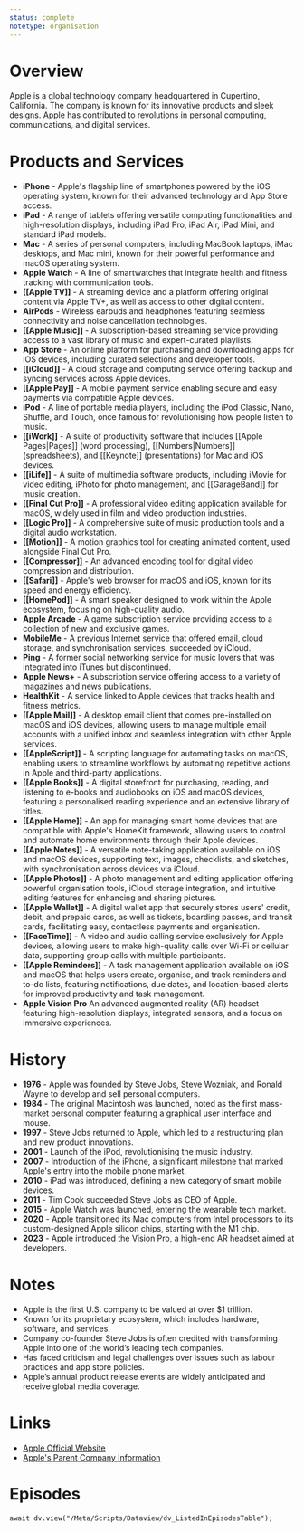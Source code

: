 ```yaml
---
status: complete
notetype: organisation
---
```

# Overview  
Apple is a global technology company headquartered in Cupertino, California. The company is known for its innovative products and sleek designs. Apple has contributed to revolutions in personal computing, communications, and digital services.

# Products and Services  
- **iPhone** - Apple's flagship line of smartphones powered by the iOS operating system, known for their advanced technology and App Store access.  
- **iPad** - A range of tablets offering versatile computing functionalities and high-resolution displays, including iPad Pro, iPad Air, iPad Mini, and standard iPad models.  
- **Mac** - A series of personal computers, including MacBook laptops, iMac desktops, and Mac mini, known for their powerful performance and macOS operating system.  
- **Apple Watch** - A line of smartwatches that integrate health and fitness tracking with communication tools.  
- **[[Apple TV]]** - A streaming device and a platform offering original content via Apple TV+, as well as access to other digital content.  
- **AirPods** - Wireless earbuds and headphones featuring seamless connectivity and noise cancellation technologies.  
- **[[Apple Music]]** - A subscription-based streaming service providing access to a vast library of music and expert-curated playlists.  
- **App Store** - An online platform for purchasing and downloading apps for iOS devices, including curated selections and developer tools.  
- **[[iCloud]]** - A cloud storage and computing service offering backup and syncing services across Apple devices.  
- **[[Apple Pay]]** - A mobile payment service enabling secure and easy payments via compatible Apple devices.  
- **iPod** - A line of portable media players, including the iPod Classic, Nano, Shuffle, and Touch, once famous for revolutionising how people listen to music.  
- **[[iWork]]** - A suite of productivity software that includes [[Apple Pages|Pages]] (word processing), [[Numbers|Numbers]] (spreadsheets), and [[Keynote]] (presentations) for Mac and iOS devices.  
- **[[iLife]]** - A suite of multimedia software products, including iMovie for video editing, iPhoto for photo management, and [[GarageBand]] for music creation.  
- **[[Final Cut Pro]]** - A professional video editing application available for macOS, widely used in film and video production industries.  
- **[[Logic Pro]]** - A comprehensive suite of music production tools and a digital audio workstation.  
- **[[Motion]]** - A motion graphics tool for creating animated content, used alongside Final Cut Pro.  
- **[[Compressor]]** - An advanced encoding tool for digital video compression and distribution.  
- **[[Safari]]** - Apple's web browser for macOS and iOS, known for its speed and energy efficiency.  
- **[[HomePod]]** - A smart speaker designed to work within the Apple ecosystem, focusing on high-quality audio.  
- **Apple Arcade** - A game subscription service providing access to a collection of new and exclusive games.  
- **MobileMe** - A previous Internet service that offered email, cloud storage, and synchronisation services, succeeded by iCloud.  
- **Ping** - A former social networking service for music lovers that was integrated into iTunes but discontinued.  
- **Apple News+** - A subscription service offering access to a variety of magazines and news publications.  
- **HealthKit** - A service linked to Apple devices that tracks health and fitness metrics.  
- **[[Apple Mail]]** - A desktop email client that comes pre-installed on macOS and iOS devices, allowing users to manage multiple email accounts with a unified inbox and seamless integration with other Apple services.  
- **[[AppleScript]]** - A scripting language for automating tasks on macOS, enabling users to streamline workflows by automating repetitive actions in Apple and third-party applications.  
- **[[Apple Books]]** - A digital storefront for purchasing, reading, and listening to e-books and audiobooks on iOS and macOS devices, featuring a personalised reading experience and an extensive library of titles.  
- **[[Apple Home]]** - An app for managing smart home devices that are compatible with Apple's HomeKit framework, allowing users to control and automate home environments through their Apple devices.  
- **[[Apple Notes]]** - A versatile note-taking application available on iOS and macOS devices, supporting text, images, checklists, and sketches, with synchronisation across devices via iCloud.  
- **[[Apple Photos]]** - A photo management and editing application offering powerful organisation tools, iCloud storage integration, and intuitive editing features for enhancing and sharing pictures.  
- **[[Apple Wallet]]** - A digital wallet app that securely stores users' credit, debit, and prepaid cards, as well as tickets, boarding passes, and transit cards, facilitating easy, contactless payments and organisation.  
- **[[FaceTime]]** - A video and audio calling service exclusively for Apple devices, allowing users to make high-quality calls over Wi-Fi or cellular data, supporting group calls with multiple participants.  
- **[[Apple Reminders]]** - A task management application available on iOS and macOS that helps users create, organise, and track reminders and to-do lists, featuring notifications, due dates, and location-based alerts for improved productivity and task management.  
- **Apple Vision Pro** An advanced augmented reality (AR) headset featuring high-resolution displays, integrated sensors, and a focus on immersive experiences.




# History  
- **1976** - Apple was founded by Steve Jobs, Steve Wozniak, and Ronald Wayne to develop and sell personal computers.  
- **1984** - The original Macintosh was launched, noted as the first mass-market personal computer featuring a graphical user interface and mouse.  
- **1997** - Steve Jobs returned to Apple, which led to a restructuring plan and new product innovations.  
- **2001** - Launch of the iPod, revolutionising the music industry.  
- **2007** - Introduction of the iPhone, a significant milestone that marked Apple's entry into the mobile phone market.  
- **2010** - iPad was introduced, defining a new category of smart mobile devices.  
- **2011** - Tim Cook succeeded Steve Jobs as CEO of Apple.  
- **2015** - Apple Watch was launched, entering the wearable tech market.  
- **2020** - Apple transitioned its Mac computers from Intel processors to its custom-designed Apple silicon chips, starting with the M1 chip.  
- **2023** - Apple introduced the Vision Pro, a high-end AR headset aimed at developers.

# Notes  
- Apple is the first U.S. company to be valued at over $1 trillion.  
- Known for its proprietary ecosystem, which includes hardware, software, and services.  
- Company co-founder Steve Jobs is often credited with transforming Apple into one of the world’s leading tech companies.  
- Has faced criticism and legal challenges over issues such as labour practices and app store policies.  
- Apple’s annual product release events are widely anticipated and receive global media coverage.  

# Links  
- [Apple Official Website](https://www.apple.com)  
- [Apple's Parent Company Information](https://www.apple.com/investor-relations)

# Episodes
```dataviewjs
await dv.view("/Meta/Scripts/Dataview/dv_ListedInEpisodesTable");
```

